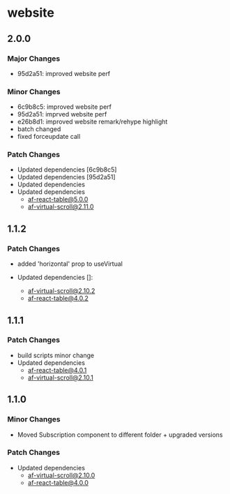 # website

## 2.0.0

### Major Changes

-   95d2a51: improved website perf

### Minor Changes

-   6c9b8c5: improved website perf
-   95d2a51: imprved website perf
-   e26b8d1: improved website remark/rehype highlight
-   batch changed
-   fixed forceupdate call

### Patch Changes

-   Updated dependencies [6c9b8c5]
-   Updated dependencies [95d2a51]
-   Updated dependencies
-   Updated dependencies
    -   af-react-table@5.0.0
    -   af-virtual-scroll@2.11.0

## 1.1.2

### Patch Changes

-   added 'horizontal' prop to useVirtual

-   Updated dependencies []:
    -   af-virtual-scroll@2.10.2
    -   af-react-table@4.0.2

## 1.1.1

### Patch Changes

-   build scripts minor change
-   Updated dependencies
    -   af-react-table@4.0.1
    -   af-virtual-scroll@2.10.1

## 1.1.0

### Minor Changes

-   Moved Subscription component to different folder + upgraded versions

### Patch Changes

-   Updated dependencies
    -   af-virtual-scroll@2.10.0
    -   af-react-table@4.0.0
